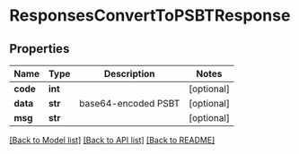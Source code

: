 # ResponsesConvertToPSBTResponse

## Properties
Name | Type | Description | Notes
------------ | ------------- | ------------- | -------------
**code** | **int** |  | [optional] 
**data** | **str** | base64-encoded PSBT | [optional] 
**msg** | **str** |  | [optional] 

[[Back to Model list]](../README.md#documentation-for-models) [[Back to API list]](../README.md#documentation-for-api-endpoints) [[Back to README]](../README.md)

